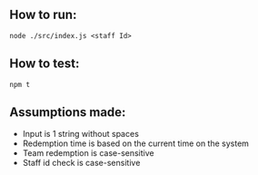 ## How to run:
```
node ./src/index.js <staff Id>
```

## How to test:
```
npm t
```
## Assumptions made:
- Input is 1 string without spaces
- Redemption time is based on the current time on the system
- Team redemption is case-sensitive
- Staff id check is case-sensitive
